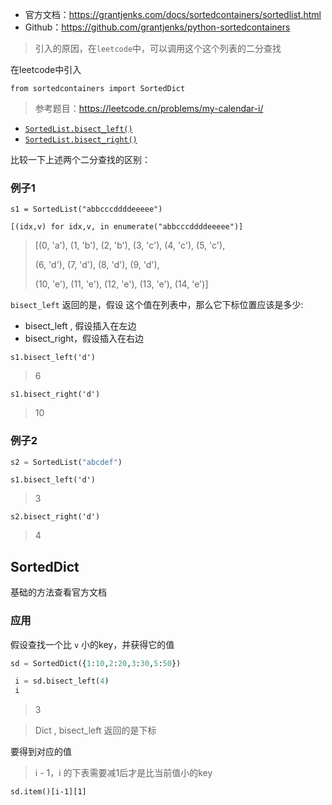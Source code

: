 * 官方文档：https://grantjenks.com/docs/sortedcontainers/sortedlist.html
* Github：https://github.com/grantjenks/python-sortedcontainers



> 引入的原因，在`leetcode`中，可以调用这个这个列表的二分查找



在leetcode中引入

`from sortedcontainers import SortedDict`

> 参考题目：https://leetcode.cn/problems/my-calendar-i/



- [`SortedList.bisect_left()`](https://grantjenks.com/docs/sortedcontainers/sortedlist.html#sortedcontainers.SortedList.bisect_left)
- [`SortedList.bisect_right()`](https://grantjenks.com/docs/sortedcontainers/sortedlist.html#sortedcontainers.SortedList.bisect_right)



比较一下上述两个二分查找的区别：

### 例子1

```
s1 = SortedList("abbcccddddeeeee")
```

```
[(idx,v) for idx,v, in enumerate("abbcccddddeeeee")]
```

> [(0, 'a'), (1, 'b'), (2, 'b'), (3, 'c'), (4, 'c'), (5, 'c'), 
>
> (6, 'd'), (7, 'd'), (8, 'd'), (9, 'd'),
>
>  (10, 'e'), (11, 'e'), (12, 'e'), (13, 'e'), (14, 'e')]

`bisect_left` 返回的是，假设 这个值在列表中，那么它下标位置应该是多少:

* bisect_left , 假设插入在左边
* bisect_right，假设插入在右边

`s1.bisect_left('d')` 

> 6

`s1.bisect_right('d')` 

> 10



### 例子2

```python
s2 = SortedList("abcdef")
```

`s1.bisect_left('d')`  

> 3

`s2.bisect_right('d')`

> 4



## SortedDict

基础的方法查看官方文档

### 应用

假设查找一个比 `v` 小的key，并获得它的值

```python
sd = SortedDict({1:10,2:20,3:30,5:50})
```



```python
 i = sd.bisect_left(4)
 i
```

> 3

> Dict , bisect_left 返回的是下标



要得到对应的值

> i - 1，i 的下表需要减1后才是比当前值小的key

```
sd.item()[i-1][1]
```

